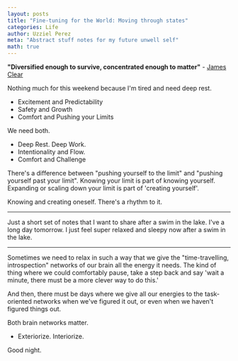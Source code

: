 ```yaml
---
layout: posts
title: "Fine-tuning for the World: Moving through states"
categories: Life
author: Uzziel Perez
meta: "Abstract stuff notes for my future unwell self"
math: true
---
```


**"Diversified enough to survive, concentrated enough to matter"** - [James Clear](https://jamesclear.com/3-2-1/august-26-2021)

Nothing much for this weekend because I'm tired and need deep rest.

* Excitement and Predictability
* Safety and Growth
* Comfort and Pushing your Limits

We need both.

* Deep Rest. Deep Work.
* Intentionality and Flow.
* Comfort and Challenge

There's a difference between "pushing yourself to the limit" and "pushing yourself past your limit".
Knowing your limit is part of knowing yourself.
Expanding or scaling down your limit is part of 'creating yourself'.

Knowing and creating oneself. There's a rhythm to it.

-------
Just a short set of notes that I want to share after a swim in the lake.
I've a long day tomorrow.
I just feel super relaxed and sleepy now after a swim in the lake.

-------
Sometimes we need to relax in such a way that we give the "time-travelling, introspection" networks of our brain all the energy it needs. The kind of thing where we could comfortably pause, take a step back and say 'wait a minute, there must be a more clever way to do this.'

And then, there must be days where we give all our energies to the task-oriented networks when we've figured it out, or even when we haven't figured things out.

Both brain networks matter.

* Exteriorize. Interiorize.

Good night.

